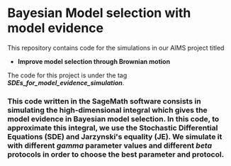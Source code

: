# Bayesian Model selection with model evidence
This repository contains code for the simulations in our AIMS project titled 
- **Improve model selection through Brownian motion**

The code for this project is under the tag ***SDEs_for_model_evidence_simulation***.

### This code written in the SageMath software consists in simulating the high-dimensional integral which gives the model evidence in Bayesian model selection. In this code, to approximate this integral, we use the Stochastic Differential Equations (SDE) and Jarzynski's equality (JE). We simulate it with different *gamma* parameter values and different *beta* protocols in order to choose the best parameter and protocol.  
